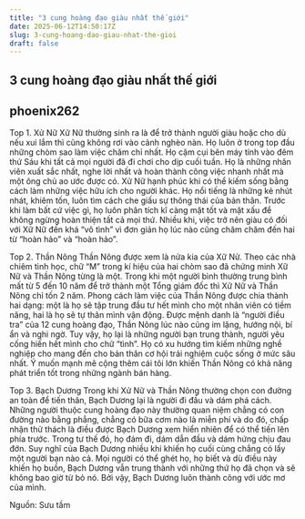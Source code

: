 ```yaml
---
title: "3 cung hoàng đạo giàu nhất thế giới"
date: 2025-06-12T14:50:17Z
slug: 3-cung-hoang-dao-giau-nhat-the-gioi
draft: false
---
```


## 3 cung hoàng đạo giàu nhất thế giới

## phoenix262

Top 1. Xử Nữ
Xữ Nữ thường sinh ra là để trở thành người giàu hoặc cho dù nếu xui lắm thì cũng không rơi vào cảnh nghèo nàn. Họ luôn ở trong top đầu những chòm sao làm việc chăm chỉ nhất. Họ cặm cụi bên máy tính vào đêm thứ Sáu khi tất cả mọi người đã đi chơi cho dịp cuối tuần. Họ là những nhân viên xuất sắc nhất, nghe lời nhất và hoàn thành công việc nhanh nhất mà một ông chủ ao ước được có.
Xử Nữ hạnh phúc khi có thể kiếm sống bằng cách làm những việc hữu ích cho người khác. Họ nổi tiếng là những kẻ nhút nhát, khiêm tốn, luôn tìm cách che giấu sự thông thái của bản thân. Trước khi làm bất cứ việc gì, họ luôn phân tích kĩ càng mặt tốt và mặt xấu để không ngừng hoàn thiện tất cả mọi thứ. Nhiều khi, việc trở nên giàu có đối với Xữ Nữ đến khá “vô tình” vì đơn giản họ lúc nào cũng chăm chăm đến hai từ “hoàn hảo” và “hoàn hảo”.
 
Top 2. Thần Nông
Thần Nông được xem là nửa kia của Xữ Nử. Theo các nhà chiêm tinh học, chữ “M” trong kí hiệu của hai chòm sao đã chứng minh Xữ Nữ và Thần Nông từng là một. Trong khi một người bình thường trung bình mất từ 5 đến 10 năm để trở thành một Tổng giám đốc thì Xữ Nữ và Thần Nông chỉ tốn 2 năm. Phong cách làm việc của Thần Nông được chia thành hai dạng: một là họ sẽ tập trung đầu tư hết mình cho một nhân viên có tiềm năng, hai là họ sẽ tự thân mình vận động.
Được mệnh danh là “người điều tra” của 12 cung hoàng đạo, Thần Nông lúc nào cũng im lặng, hướng nội, bí ẩn và nghi ngờ. Tuy vậy, họ lại là những người bạn trung thành, người yêu cống hiến hết mình cho chữ “tình”. Họ có xu hướng tìm kiếm những nghề nghiệp cho mang đến cho bản thân cơ hội trải nghiệm cuộc sống ở mức sâu nhất. Ý muốn mạnh mẽ cộng thêm cái tôi lớn khiến Thần Nông có khả năng phát triển tốt trong những ngành bán hàng.
 
Top 3. Bạch Dương
Trong khi Xử Nữ và Thần Nông thường chọn con đường an toàn để tiến thân, Bạch Dương lại là người đi đầu và dám phá cách. Những người thuộc cung hoàng đạo này thường quan niệm chẳng có con đường nào bằng phẳng, chẳng có bữa cơm nào là miễn phí và do đó, chấp nhận thử thách là điều được Bạch Dương xem hiển nhiên để có thể tiến lên phía trước. Trong tư thế đó, họ đám đi, dám dẫn đầu và dám hứng chịu đau đớn.
Suy nghĩ của Bạch Dương nhiều khi khiến họ cuối cùng chẳng có lấy một người bạn nào cả. Mọi người có thể ghét họ, họ biết và dù điều này khiến họ buồn, Bạch Dương vẫn trung thành với những thứ họ đã chọn và sẽ không bao giờ từ bỏ nó. Bởi vậy, Bạch Dương luôn thành công với ước mơ của mình.
 
Nguồn: Sưu tầm